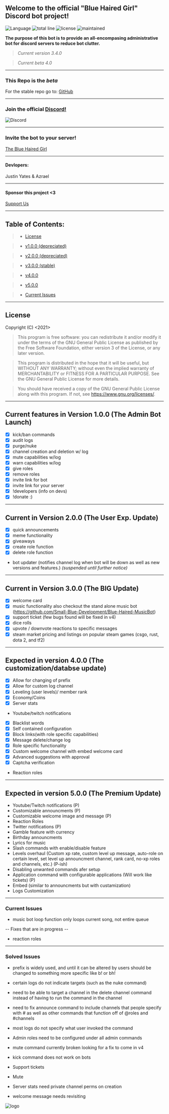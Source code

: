 ## Welcome to the official "Blue Haired Girl" Discord bot project!

![Language](https://img.shields.io/github/languages/top/justinyates887/blue-haired-girl-bot?color=yellow)
![total line](https://img.shields.io/tokei/lines/github/justinyates887/BHG-BETA)
![license](https://img.shields.io/badge/License-GNU-blueviolet)
![maintained](https://img.shields.io/maintenance/yes/2021)

**The purpose of this bot is to provide an all-encompasing administrative bot for discord servers to reduce bot clutter.**

> *Current version 3.4.0*

> *Current beta 4.0*

---------------------------------------------------------------------------------------------------------------------------

### This Repo is the *beta*

For the stable repo go to: [GitHub](https://github.com/Azrael747/Blue-Haired-Girl-3.4.0-Stable)

---------------------------------------------------------------------------------------------------------------------------

### Join the official [Discord!](https://discord.gg/tb4mZWtXC8)
![Discord](https://img.shields.io/discord/795324515034726410?color=blue)

---------------------------------------------------------------------------------------------------------------------------

### Invite the bot to your server!
[The Blue Haired Girl](https://discord.com/api/oauth2/authorize?client_id=794674548875460649&permissions=8&scope=bot)

---------------------------------------------------------------------------------------------------------------------------

#### **Devlopers:**

Justin Yates & Azrael

---------------------------------------------------------------------------------------------------------------------------

#### Sponsor this project <3
[Support Us](https://www.patreon.com/smallblue)


---------------------------------------------------------------------------------------------------------------------------

## Table of Contents:

> - [License](#license)

> - [v1.0.0 (depreciated)](#v1)

> - [v2.0.0 (depreciated)](#v2)

> - [v3.0.0 (stable)](#v3)

> - [v4.0.0](#v4)

> - [v5.0.0](#v5)

> - [Current Issues](#current-issues)

---------------------------------------------------------------------------------------------------------------------------

## <a name="license"></a>License

Copyright (C) <2021>
> This program is free software: you can redistribute it and/or modify
it under the terms of the GNU General Public License as published by
the Free Software Foundation, either version 3 of the License, or
any later version.

> This program is distributed in the hope that it will be useful,
but WITHOUT ANY WARRANTY; without even the implied warranty of
MERCHANTABILITY or FITNESS FOR A PARTICULAR PURPOSE.  See the
GNU General Public License for more details.

> You should have received a copy of the GNU General Public License
along with this program.  If not, see <https://www.gnu.org/licenses/>.

---------------------------------------------------------------------------------------------------------------------------

## <a name="v1"></a>Current features in Version 1.0.0 (The Admin Bot Launch)

- [x] kick/ban commands
- [x] audit logs
- [x] purge/nuke
- [x] channel creation and deletion w/ log
- [x] mute capabilities w/log
- [x] warn capabilities w/log
- [x] give roles 
- [x] remove roles
- [x] invite link for bot
- [x] invite link for your server
- [x] !developers (info on devs)
- [x] !donate :)

---------------------------------------------------------------------------------------------------------------------------

## <a name="v2"></a>Current in Version 2.0.0 (The User Exp. Update)

- [x] quick announcements
- [x] meme functionality
- [x] giveaways
- [x] create role function
- [x] delete role function
- bot updater (notifies channel log when bot will be down as well as new versions and features.) *(suspended until further notice)*

---------------------------------------------------------------------------------------------------------------------------

## <a name="v3"></a>Current in Version 3.0.0 (The BIG Update)

- [X] welcome card
- [x] music functionality also checkout the stand alone music bot (https://github.com/Small-Blue-Development/Blue-Haired-MusicBot)
- [x] support ticket (few bugs found will be fixed in v4)
- [x] dice rolls
- [x] upvote / downvote reactions to specific messages
- [x] steam market pricing and listings on popular steam games (csgo, rust, dota 2, and tf2)

---------------------------------------------------------------------------------------------------------------------------

## <a name="v4"></a>Expected in version 4.0.0 (The customization/databse update)
- [x] Allow for changing of prefix
- [x] Allow for custom log channel
- [x] Leveling (user levels)/ member rank
- [x] Economy/Coins
- [x] Server stats
- Youtube/twitch notifications
- [x] Blacklist words
- [x] Self contained configuration
- [x] Block links(with role specific capabilities)
- [x] Message delete/change log
- [x] Role specific functionality
- [x] Custom welcome channel with embed welcome card
- [x] Advanced suggestions with approval
- [x] Captcha verification
- Reaction roles


---------------------------------------------------------------------------------------------------------------------------

## <a name="v5"></a>Expected in version 5.0.0 (The Premium Update)
- Youtube/Twitch notifications (P)
- Customizable announcments (P)
- Customizable welcome image and message (P)
- Reaction Roles 
- Twitter notifications (P)
- Gamble feature with currency
- Birthday announcments
- Lyrics for music
- Slash commands with enable/disable feature
- Levels overhaul (Custom xp rate, custom level up message, auto-role on certain level, set level up announcment channel, rank card, no-xp roles and channels, etc.) (P-ish)
- Disabling unwanted commands afer setup
- Application command with configurable applications (Will work like tickets) (P)
- Embed (similar to announcments but with custamization)
- Logs Customization

---------------------------------------------------------------------------------------------------------------------------

### <a name="current-issues"></a>Current Issues

- music bot loop function only loops current song, not entire queue

--  Fixes that are in progress  --

- reaction roles

---------------------------------------------------------------------------------------------------------------------------

### <a name="solved-issues"></a>Solved Issues

- prefix is widely used, and until it can be altered by users should be changed to something more specific like b! or bh!

- certain logs do not indicate targets (such as the nuke command)

- need to be able to target a channel in the delete channel command instead of having to run the command in the channel

- need to fix announce command to include channels that people specify with # as well as other commands that function off of @roles and #channels

- most logs do not specify what user invoked the command

- Admin roles need to be configured under all admin commands

- mute command currently broken looking for a fix to come in v4

- kick command does not work on bots

- Support tickets

- Mute 

- Server stats need private channel perms on creation

- welcome message needs revisiting

![logo](./BlueHairedGirl.png)
